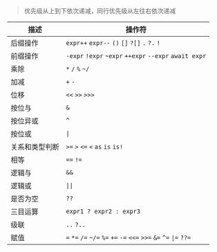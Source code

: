 > 优先级从上到下依次递减，同行优先级从左往右依次递减

| 描述           | 操作符                                                               |
| -------------- | -------------------------------------------------------------------- |
| 后缀操作       | `expr++` `expr--` `()` `[]` `?[]` `.` `?.` `!`                       |
| 前缀操作       | `-expr` `!expr` `~expr` `++expr` `--expr` `await expr`               |
| 乘除           | `*` `/` `%` `~/`                                                     |
| 加减           | `+` `-`                                                              |
| 位移           | `<<` `>>` `>>>`                                                      |
| 按位与         | `&`                                                                  |
| 按位异或       | `^`                                                                  |
| 按位或         | `\|`                                                                 |
| 关系和类型判断 | `>=` `>` `<=` `<` `as` `is` `is!`                                    |
| 相等           | `==` `!=`                                                            |
| 逻辑与         | `&&`                                                                 |
| 逻辑或         | `\|\|`                                                               |
| 是否为空       | `??`                                                                 |
| 三目运算       | `expr1 ? expr2 : expr3`                                              |
| 级联           | `..` `?..`                                                           |
| 赋值           | `=` `*=` `/=` `~/=` `%=` `+=` `-=` `<<=` `>>=` `&=` `^=` `\|=` `??=` |

